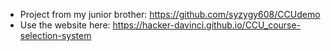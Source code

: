 - Project from my junior brother: https://github.com/syzygy608/CCUdemo </BR>
- Use the website here: https://hacker-davinci.github.io/CCU_course-selection-system

